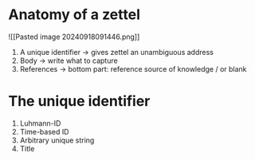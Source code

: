 # Anatomy of a zettel
![[Pasted image 20240918091446.png]]

1. A unique identifier -> gives zettel an unambiguous  address
2. Body -> write what to capture
3. References -> bottom part: reference source of knowledge / or blank

# The unique identifier
1. Luhmann-ID
2. Time-based ID
3. Arbitrary unique string
4. Title